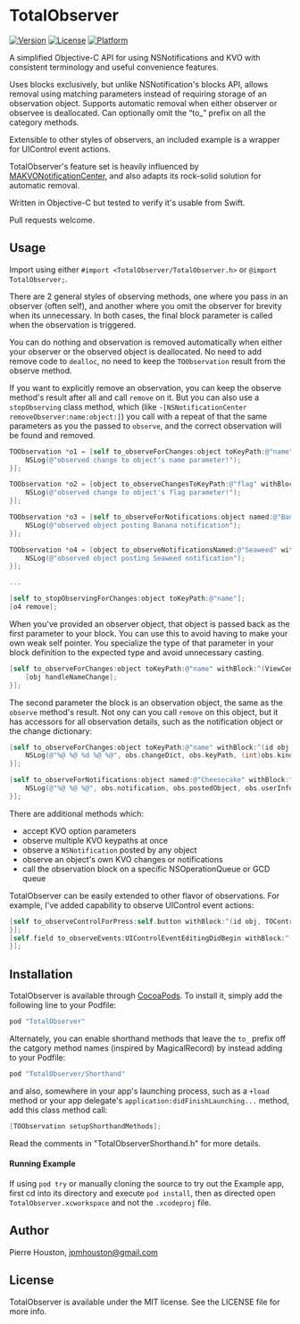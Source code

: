# TotalObserver

[![Version](https://img.shields.io/cocoapods/v/TotalObserver.svg?style=flat)](http://cocoapods.org/pods/TotalObserver)
[![License](https://img.shields.io/cocoapods/l/TotalObserver.svg?style=flat)](http://cocoapods.org/pods/TotalObserver)
[![Platform](https://img.shields.io/cocoapods/p/TotalObserver.svg?style=flat)](http://cocoapods.org/pods/TotalObserver)

A simplified Objective-C API for using NSNotifications and KVO with consistent terminology and useful convenience features.

Uses blocks exclusively, but unlike NSNotification's blocks API, allows removal using matching parameters instead of requiring storage of an observation object. Supports automatic removal when either observer or observee is deallocated. Can optionally omit the “to_” prefix on all the category methods.

Extensible to other styles of observers, an included example is a wrapper for UIControl event actions.

TotalObserver's feature set is heavily influenced by [MAKVONotificationCenter](http://github.com/mikeash/MAKVONotificationCenter), and also adapts its rock-solid solution for automatic removal.

Written in Objective-C but tested to verify it's usable from Swift.

Pull requests welcome.

## Usage

Import using either `#import <TotalObserver/TotalObserver.h>` or `@import TotalObserver;`.

There are 2 general styles of observing methods, one where you pass in an observer (often self), and another where you omit the observer for brevity when its unnecessary. In both cases, the final block parameter is called when the observation is triggered.

You can do nothing and observation is removed automatically when either your observer or the observed object is deallocated. No need to add remove code to `dealloc`, no need to keep the `TOObservation` result from the observe method.

If you want to explicitly remove an observation, you can keep the observe method's result after all and call `remove` on it. But you can also use a `stopObserving` class method, which (like `-[NSNotificationCenter removeObserver:name:object:]`) you call with a repeat of that the same parameters as you the passed to `observe`, and the correct observation will be found and removed.

```objective-c
TOObservation *o1 = [self to_observeForChanges:object toKeyPath:@"name" withBlock:^(id obj, TOKVOObservation *obs) {
    NSLog(@"observed change to object's name parameter!");
}];

TOObservation *o2 = [object to_observeChangesToKeyPath:@"flag" withBlock:^(TOKVOObservation *obs) {
    NSLog(@"observed change to object's flag parameter!");
}];

TOObservation *o3 = [self to_observeForNotifications:object named:@"Banana" withBlock:^(id obj, TONotificationObservation *obs) {
    NSLog(@"observed object posting Banana notification");
}];

TOObservation *o4 = [object to_observeNotificationsNamed:@"Seaweed" withBlock:^(TONotificationObservation *obs) {
    NSLog(@"observed object posting Seaweed notification");
}];

...

[self to_stopObservingForChanges:object toKeyPath:@"name"];
[o4 remove];
```

When you've provided an observer object, that object is passed back as the first parameter to your block. You can use this to avoid having to make your own weak self pointer. You specialize the type of that parameter in your block definition to the expected type and avoid unnecessary casting.

```objective-c
[self to_observeForChanges:object toKeyPath:@"name" withBlock:^(ViewController *obj, TOKVOObservation *obs) {
    [obj handleNameChange];
}];
```

The second parameter the block is an observation object, the same as the `observe` method's result. Not ony can you call `remove` on this object, but it has accessors for all observation details, such as the notification object or the change dictionary:

```objective-c
[self to_observeForChanges:object toKeyPath:@"name" withBlock:^(id obj, TOKVOObservation *obs) {
    NSLog(@"%@ %@ %d %@ %@", obs.changeDict, obs.keyPath, (int)obs.kind, obs.oldValue, obs.changedValue);
}];

[self to_observeForNotifications:object named:@"Cheesecake" withBlock:^(id obj, TONotificationObservation *obs) {
    NSLog(@"%@ %@ %@", obs.notification, obs.postedObject, obs.userInfo);
}];
```

There are additional methods which:
- accept KVO option parameters
- observe multiple KVO keypaths at once
- observe a `NSNotification` posted by any object
- observe an object's own KVO changes or notifications
- call the observation block on a specific NSOperationQueue or GCD queue

TotalObserver can be easily extended to other flavor of observations. For example, I've added capability to observe UIControl event actions:

```objective-c
[self to_observeControlForPress:self.button withBlock:^(id obj, TOControlObservation *obs) {
}];
[self.field to_observeEvents:UIControlEventEditingDidBegin withBlock:^(TOControlObservation *obs) {
}];
```

## Installation

TotalObserver is available through [CocoaPods](http://cocoapods.org). To install
it, simply add the following line to your Podfile:

```ruby
pod "TotalObserver"
```

Alternately, you can enable shorthand methods that leave the `to_` prefix off the catgory method names (inspired by MagicalRecord) by instead adding to your Podfile:

```ruby
pod "TotalObserver/Shorthand"
```

and also, somewhere in your app's launching process, such as a `+load` method or your app delegate's `application:didFinishLaunching...` method, add this class method call:

```objective-c
[TOObservation setupShorthandMethods];
```

Read the comments in "TotalObserverShorthand.h" for more details.

#### Running Example

If using `pod try` or manually cloning the source to try out the Example app, first cd into its directory and execute `pod install`, then as directed open `TotalObserver.xcworkspace` and not the `.xcodeproj` file.


## Author

Pierre Houston, jpmhouston@gmail.com

## License

TotalObserver is available under the MIT license. See the LICENSE file for more info.
